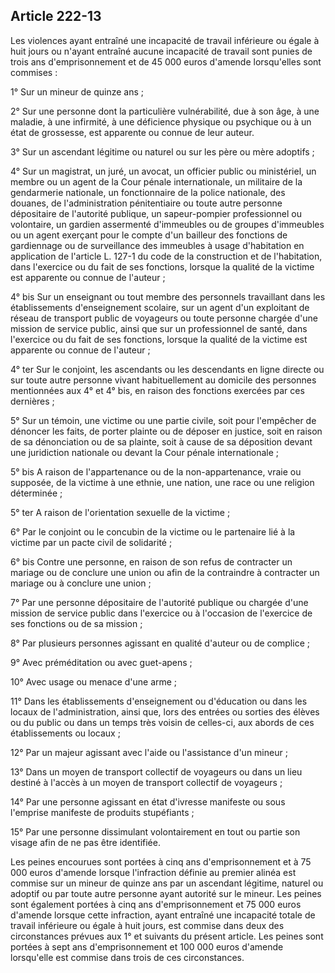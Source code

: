 Article 222-13
----
Les violences ayant entraîné une incapacité de travail inférieure ou égale à
huit jours ou n'ayant entraîné aucune incapacité de travail sont punies de trois
ans d'emprisonnement et de 45 000 euros d'amende lorsqu'elles sont commises :

1° Sur un mineur de quinze ans ;

2° Sur une personne dont la particulière vulnérabilité, due à son âge, à une
maladie, à une infirmité, à une déficience physique ou psychique ou à un état de
grossesse, est apparente ou connue de leur auteur.

3° Sur un ascendant légitime ou naturel ou sur les père ou mère adoptifs ;

4° Sur un magistrat, un juré, un avocat, un officier public ou ministériel, un
membre ou un agent de la Cour pénale internationale, un militaire de la
gendarmerie nationale, un fonctionnaire de la police nationale, des douanes, de
l'administration pénitentiaire ou toute autre personne dépositaire de l'autorité
publique, un sapeur-pompier professionnel ou volontaire, un gardien assermenté
d'immeubles ou de groupes d'immeubles ou un agent exerçant pour le compte d'un
bailleur des fonctions de gardiennage ou de surveillance des immeubles à usage
d'habitation en application de l'article L. 127-1 du code de la construction et
de l'habitation, dans l'exercice ou du fait de ses fonctions, lorsque la qualité
de la victime est apparente ou connue de l'auteur ;

4° bis Sur un enseignant ou tout membre des personnels travaillant dans les
établissements d'enseignement scolaire, sur un agent d'un exploitant de réseau
de transport public de voyageurs ou toute personne chargée d'une mission de
service public, ainsi que sur un professionnel de santé, dans l'exercice ou du
fait de ses fonctions, lorsque la qualité de la victime est apparente ou connue
de l'auteur ;

4° ter Sur le conjoint, les ascendants ou les descendants en ligne directe ou
sur toute autre personne vivant habituellement au domicile des personnes
mentionnées aux 4° et 4° bis, en raison des fonctions exercées par ces dernières
;

5° Sur un témoin, une victime ou une partie civile, soit pour l'empêcher de
dénoncer les faits, de porter plainte ou de déposer en justice, soit en raison
de sa dénonciation ou de sa plainte, soit à cause de sa déposition devant une
juridiction nationale ou devant la Cour pénale internationale ;

5° bis A raison de l'appartenance ou de la non-appartenance, vraie ou supposée,
de la victime à une ethnie, une nation, une race ou une religion déterminée ;

5° ter A raison de l'orientation sexuelle de la victime ;

6° Par le conjoint ou le concubin de la victime ou le partenaire lié à la
victime par un pacte civil de solidarité ;

6° bis Contre une personne, en raison de son refus de contracter un mariage ou
de conclure une union ou afin de la contraindre à contracter un mariage ou à
conclure une union ;

7° Par une personne dépositaire de l'autorité publique ou chargée d'une mission
de service public dans l'exercice ou à l'occasion de l'exercice de ses fonctions
ou de sa mission ;

8° Par plusieurs personnes agissant en qualité d'auteur ou de complice ;

9° Avec préméditation ou avec guet-apens ;

10° Avec usage ou menace d'une arme ;

11° Dans les établissements d'enseignement ou d'éducation ou dans les locaux de
l'administration, ainsi que, lors des entrées ou sorties des élèves ou du public
ou dans un temps très voisin de celles-ci, aux abords de ces établissements ou
locaux ;

12° Par un majeur agissant avec l'aide ou l'assistance d'un mineur ;

13° Dans un moyen de transport collectif de voyageurs ou dans un lieu destiné à
l'accès à un moyen de transport collectif de voyageurs ;

14° Par une personne agissant en état d'ivresse manifeste ou sous l'emprise
manifeste de produits stupéfiants ;

15° Par une personne dissimulant volontairement en tout ou partie son visage
afin de ne pas être identifiée.

Les peines encourues sont portées à cinq ans d'emprisonnement et à 75 000 euros
d'amende lorsque l'infraction définie au premier alinéa est commise sur un
mineur de quinze ans par un ascendant légitime, naturel ou adoptif ou par toute
autre personne ayant autorité sur le mineur. Les peines sont également portées à
cinq ans d'emprisonnement et 75 000 euros d'amende lorsque cette infraction,
ayant entraîné une incapacité totale de travail inférieure ou égale à huit
jours, est commise dans deux des circonstances prévues aux 1° et suivants du
présent article. Les peines sont portées à sept ans d'emprisonnement et 100 000
euros d'amende lorsqu'elle est commise dans trois de ces circonstances.
